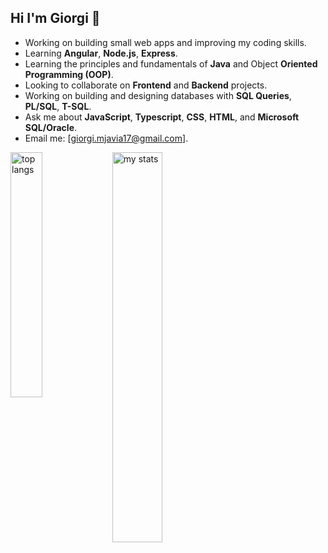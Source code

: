 ## Hi I'm Giorgi 👋

-  Working on building small web apps and improving my coding skills.
-  Learning **Angular**, **Node.js**, **Express**.
-  Learning the principles and fundamentals of **Java** and Object **Oriented Programming (OOP)**.
-  Looking to collaborate on **Frontend** and **Backend** projects.
-  Working on building and designing databases with **SQL Queries**,  **PL/SQL**,  **T-SQL**.
-  Ask me about **JavaScript**, **Typescript**, **CSS**, **HTML**, and **Microsoft SQL/Oracle**.
-  Email me: [giorgi.mjavia17@gmail.com].
  
<img alt="top langs" align="left" width="31.7%" src="https://github-readme-stats.vercel.app/api/top-langs/?username=giorgimjavia&layout=compact" />

<img alt="my stats" align="left" width="40%" src="https://github-readme-stats.vercel.app/api?username=giorgimjavia" />

